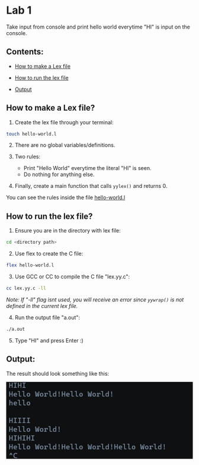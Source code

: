 # Lab 1

Take input from console and print hello world everytime "HI" is input on the console.

## Contents:
- [How to make a Lex file](https://github.com/theDrake1010/compiler-construction-lab/tree/main/lab-1#how-to-make-a-lex-file)

- [How to run the lex file](https://github.com/theDrake1010/compiler-construction-lab/tree/main/lab-1#how-to-run-the-lex-file)

- [Output](https://github.com/theDrake1010/compiler-construction-lab/tree/main/lab-1#output)


## How to make a Lex file?

1. Create the lex file through your terminal:
```bash
touch hello-world.l
```

2. There are no global variables/definitions. 

3. Two rules:
    - Print "Hello World" everytime the literal "HI" is seen.
    - Do nothing for anything else.

4. Finally, create a main function that calls `yylex()` and returns 0.

You can see the rules inside the file [hello-world.l](https://github.com/theDrake1010/compiler-construction-lab/blob/main/lab-1/hello-world.l)


## How to run the lex file?

1. Ensure you are in the directory with lex file:

```bash
cd <directory path>
```

2. Use flex to create the C file:

```bash
flex hello-world.l
```

3. Use GCC or CC to compile the C file "lex.yy.c":

```bash
cc lex.yy.c -ll
```

*Note: If "-ll" flag isnt used, you will receive an error since `yywrap()` is not defined in the current lex file.*


4. Run the output file "a.out":
```bash
./a.out
```

5. Type "HI" and press Enter :)

## Output:

The result should look something like this:

![hello world output](../images/lab-1/hello_word_output.jpg)
